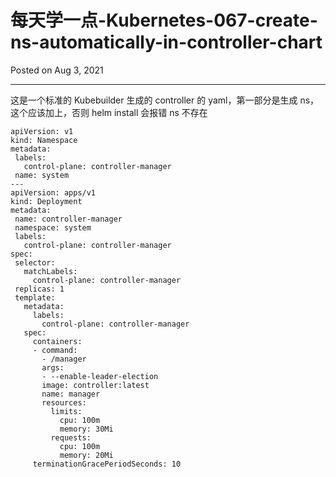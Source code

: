 # 每天学一点-Kubernetes-067-create-ns-automatically-in-controller-chart

Posted on Aug 3, 2021

---

这是一个标准的 Kubebuilder 生成的 controller 的 yaml，第一部分是生成 ns，这个应该加上，否则 helm install 会报错 ns 不存在


```
apiVersion: v1
kind: Namespace
metadata:
 labels:
   control-plane: controller-manager
 name: system
---
apiVersion: apps/v1
kind: Deployment
metadata:
 name: controller-manager
 namespace: system
 labels:
   control-plane: controller-manager
spec:
 selector:
   matchLabels:
     control-plane: controller-manager
 replicas: 1
 template:
   metadata:
     labels:
       control-plane: controller-manager
   spec:
     containers:
     - command:
       - /manager
       args:
       - --enable-leader-election
       image: controller:latest
       name: manager
       resources:
         limits:
           cpu: 100m
           memory: 30Mi
         requests:
           cpu: 100m
           memory: 20Mi
     terminationGracePeriodSeconds: 10


```